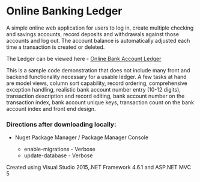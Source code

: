 <h1>Online Banking Ledger</h1>


<p>A simple online web application for users to log in, create multiple checking and savings accounts, record deposits and withdrawals against those accounts and log out. The account balance is automatically adjusted each time a transaction is created or deleted.</p> 
 
<p>The Ledger can be viewed here - <a href="http://katefordledger.azurewebsites.net/">Online Bank Account Ledger</a></p>

<p>This is a sample code demonstration that does not include many front and backend functionality necessary for a usable ledger. A few tasks at hand are model views, column sort capability, record ordering, comprehensive exception handling, realistic bank account number entry (10-12 digits), transaction description and record editing, bank account number on the transaction index, bank account unique keys, transaction count on the bank account index and front end design.</p>

<h3>Directions after downloading locally:</h3>

 <ul>
 <li>Nuget Package Manager / Package Manager Console</li>
   <ul>
    <li>enable-migrations - Verbose</li>
    <li>update-database - Verbose</li>
   </ul>
 </ul>
    
<p>Created using Visual Studio 2015,.NET Framework 4.6.1 and ASP.NET MVC 5</p>
